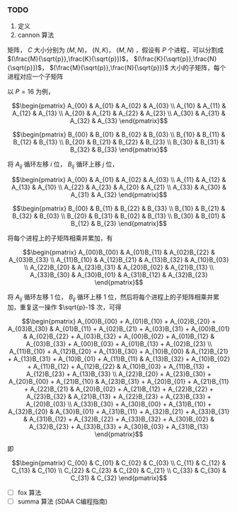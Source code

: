 
### TODO

1. 定义
2. cannon 算法

矩阵， $C$ 大小分别为 $(M,N)$， $(N,K)$， $(M,N)$ ，假设有 $P$ 个进程，可以分割成 $(\frac{M}{\sqrt{p}},\frac{K}{\sqrt{p}})$， $(\frac{K}{\sqrt{p}},\frac{N}{\sqrt{p}})$， $(\frac{M}{\sqrt{p}},\frac{N}{\sqrt{p}})$ 大小的子矩阵，每个进程对应一个子矩阵

以 $P = 16$ 为例，

```math
\begin{pmatrix}
	A_{00} & A_{01} & A_{02} & A_{03} \\
	A_{10} & A_{11} & A_{12} & A_{13} \\
	A_{20} & A_{21} & A_{22} & A_{23} \\
	A_{30} & A_{31} & A_{32} & A_{33}
\end{pmatrix}
```

```math
\begin{pmatrix}
	B_{00} & B_{01} & B_{02} & B_{03} \\
	B_{10} & B_{11} & B_{12} & B_{13} \\
	B_{20} & B_{21} & B_{22} & B_{23} \\
	B_{30} & B_{31} & B_{32} & B_{33}
\end{pmatrix}
```

将 $A_{ij}$ 循环左移 $i$ 位， $B_{ij}$ 循环上移 $j$ 位，

```math
\begin{pmatrix}
	A_{00} & A_{01} & A_{02} & A_{03} \\
	A_{11} & A_{12} & A_{13} & A_{10} \\
	A_{22} & A_{23} & A_{20} & A_{21} \\
	A_{33} & A_{30} & A_{31} & A_{32}
\end{pmatrix}
```

```math
\begin{pmatrix}
	B_{00} & B_{11} & B_{22} & B_{33} \\
	B_{10} & B_{21} & B_{32} & B_{03} \\
	B_{20} & B_{31} & B_{02} & B_{13} \\
	B_{30} & B_{01} & B_{12} & B_{23}
\end{pmatrix}
```

将每个进程上的子矩阵相乘并累加，有

```math
\begin{pmatrix}
	A_{00}B_{00} & A_{01}B_{11} & A_{02}B_{22} & A_{03}B_{33} \\
	A_{11}B_{10} & A_{12}B_{21} & A_{13}B_{32} & A_{10}B_{03} \\
	A_{22}B_{20} & A_{23}B_{31} & A_{20}B_{02} & A_{21}B_{13} \\
	A_{33}B_{30} & A_{30}B_{01} & A_{31}B_{12} & A_{32}B_{23}
\end{pmatrix}
```

将 $A_{ij}$ 循环左移 $1$ 位， $B_{ij}$ 循环上移 $1$ 位，然后将每个进程上的子矩阵相乘并累加，重复这一操作 $\sqrt{p}-1$ 次，可得


```math
\begin{pmatrix}
	A_{00}B_{00} + A_{01}B_{10} + A_{02}B_{20} + A_{03}B_{30} & 
    A_{01}B_{11} + A_{02}B_{21} + A_{03}B_{31} + A_{00}B_{01} & 
    A_{02}B_{22} + A_{03}B_{32} + A_{00}B_{02} + A_{01}B_{12} & 
    A_{03}B_{33} + A_{00}B_{03} + A_{01}B_{13} + A_{02}B_{23} \\ 
	A_{11}B_{10} + A_{12}B_{20} + A_{13}B_{30} + A_{10}B_{00} & 
    A_{12}B_{21} + A_{13}B_{31} + A_{10}B_{01} + A_{11}B_{11} & 
    A_{13}B_{32} + A_{10}B_{02} + A_{11}B_{12} + A_{12}B_{22} & 
    A_{10}B_{03} + A_{11}B_{13} + A_{12}B_{23} + A_{13}B_{33} \\ 
	A_{22}B_{20} + A_{23}B_{30} + A_{20}B_{00} + A_{21}B_{10} & 
    A_{23}B_{31} + A_{20}B_{01} + A_{21}B_{11} + A_{22}B_{21} & 
    A_{20}B_{02} + A_{21}B_{12} + A_{22}B_{22} + A_{23}B_{32} & 
    A_{21}B_{13} + A_{22}B_{23} + A_{23}B_{33} + A_{20}B_{03} \\ 
	A_{33}B_{30} + A_{30}B_{00} + A_{31}B_{10} + A_{32}B_{20} & 
    A_{30}B_{01} + A_{31}B_{11} + A_{32}B_{21} + A_{33}B_{31} & 
    A_{31}B_{12} + A_{32}B_{22} + A_{33}B_{32} + A_{30}B_{02} & 
    A_{32}B_{23} + A_{33}B_{33} + A_{30}B_{03} + A_{31}B_{13}
\end{pmatrix}
```

即

```math
\begin{pmatrix}
	C_{00} & C_{01} & C_{02} & C_{03} \\
	C_{11} & C_{12} & C_{13} & C_{10} \\
	C_{22} & C_{23} & C_{20} & C_{21} \\
	C_{33} & C_{30} & C_{31} & C_{32}
\end{pmatrix}
```

- [ ] fox 算法
- [ ] summa 算法 (SDAA C编程指南)